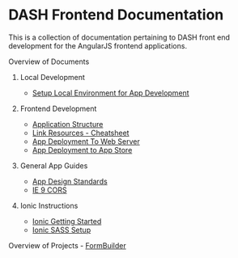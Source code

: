 DASH Frontend Documentation
===

This is a collection of documentation pertaining to DASH front end development for the AngularJS frontend applications.

Overview of Documents

1. Local Development   
    - [Setup Local Environment for App Development](https://github.com/DataAnalyticsinStudentHands/DASH-Documentation/blob/master/Code%20Development/Frontend/Frontend-Setup-Local-Development-Environment.md)

2. Frontend Development  
    - [Application Structure](https://github.com/DataAnalyticsinStudentHands/DASH-Documentation/blob/master/Code%20Development/Frontend/Frontend-File-Structure.md)
    - [Link Resources - Cheatsheet](https://github.com/DataAnalyticsinStudentHands/DASH-Documentation/blob/master/Code%20Development/Frontend/Link-Resources.md)
    - [App Deployment To Web Server](https://github.com/DataAnalyticsinStudentHands/DASH-Documentation/blob/master/Code%20Development/Frontend/App-Deployment-to-web-server.md) 
    - [App Deployment to App Store](https://github.com/DataAnalyticsinStudentHands/DASH-Documentation/blob/master/Code%20Development/Frontend/How-to-Build-Mobile-Applications-for-Production.md)

3. General App Guides
    - [App Design Standards](https://github.com/DataAnalyticsinStudentHands/DASH-Documentation/blob/master/Code%20Development/Frontend/App%20Design%20Standards.md)
    - [IE 9 CORS](https://github.com/DataAnalyticsinStudentHands/DASH-Documentation/blob/master/Code%20Development/Frontend/How-To-Implement-IE9CORS.md)

4. Ionic Instructions
    - [Ionic Getting Started](https://github.com/DataAnalyticsinStudentHands/DASH-Documentation/blob/master/Code%20Development/Frontend/Ionic-Get-Started.md)
    - [Ionic SASS Setup](https://github.com/DataAnalyticsinStudentHands/DASH-Documentation/blob/master/Code%20Development/Frontend/Ionic-SASS-setup.md)
    
Overview of Projects
    - [FormBuilder]()
